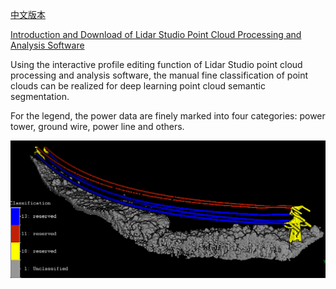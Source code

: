 [中文版本](README_CN.md)

[Introduction and Download of Lidar Studio Point Cloud Processing and Analysis Software](https://github.com/lidarstudio/Lidar-Studio)

Using the interactive profile editing function of Lidar Studio point cloud processing and analysis software, the manual fine classification of point clouds can be realized for deep learning point cloud semantic segmentation.

For the legend, the power data are finely marked into four categories: power tower, ground wire, power line and others.

![image](label.png)
